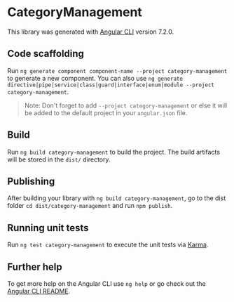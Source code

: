 # CategoryManagement

This library was generated with [Angular CLI](https://github.com/angular/angular-cli) version 7.2.0.

## Code scaffolding

Run `ng generate component component-name --project category-management` to generate a new component. You can also use `ng generate directive|pipe|service|class|guard|interface|enum|module --project category-management`.
> Note: Don't forget to add `--project category-management` or else it will be added to the default project in your `angular.json` file. 

## Build

Run `ng build category-management` to build the project. The build artifacts will be stored in the `dist/` directory.

## Publishing

After building your library with `ng build category-management`, go to the dist folder `cd dist/category-management` and run `npm publish`.

## Running unit tests

Run `ng test category-management` to execute the unit tests via [Karma](https://karma-runner.github.io).

## Further help

To get more help on the Angular CLI use `ng help` or go check out the [Angular CLI README](https://github.com/angular/angular-cli/blob/master/README.md).
